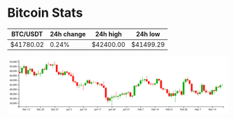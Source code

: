 # Bitcoin Stats

BTC/USDT|24h change|24h high|24h low|
|---|---|---|---|
|$41780.02|0.24%|$42400.00|$41499.29|

<img src="./chart.svg">
